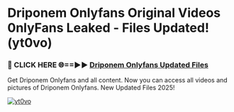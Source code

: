 # Driponem Onlyfans Original Videos 0nlyFans Leaked - Files Updated! (yt0vo)

<h3>🔴 CLICK HERE 🌐==►► <a href="https://tinyurl.com/ehrbuxhb" rel="nofollow">Driponem Onlyfans Updated Files</a></h3>

Get Driponem Onlyfans and all content. Now you can access all videos and pictures of Driponem Onlyfans. New Updated Files 2025!

[![yt0vo](https://i.imgur.com/lVYEuWS.gif)](https://tinyurl.com/ehrbuxhb)
